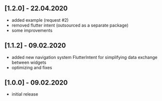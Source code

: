 ## [1.2.0] - 22.04.2020

* added example (request #2)
* removed flutter intent (outsourced as a separate package)
* some improvements

## [1.1.2] - 09.02.2020

* added new navigation system FlutterIntent for simplifying data exchange between widgets
* optimizing and fixes

## [1.0.0] - 09.02.2020

* initial release
